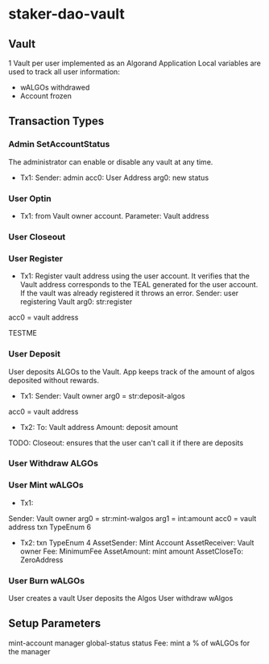 # staker-dao-vault

## Vault

1 Vault per user implemented as an Algorand Application
Local variables are used to track all user information:
* wALGOs withdrawed 
* Account frozen

## Transaction Types

### Admin SetAccountStatus

The administrator can enable or disable any vault at any time.
* Tx1: 
Sender: admin
acc0: User Address
arg0: new status



### User Optin

* Tx1: from Vault owner account. Parameter: Vault address

### User Closeout


### User Register

* Tx1: Register vault address using the user account. It verifies that the Vault address corresponds to the TEAL generated for the user account. 
If the vault was already registered it throws an error.
Sender: user registering Vault 
arg0: str:register

acc0 = vault address

TESTME

### User Deposit

User deposits ALGOs to the Vault. App keeps track of the amount of algos deposited without rewards.

* Tx1: 
Sender: Vault owner
arg0 = str:deposit-algos

acc0 = vault address

* Tx2: 
To: Vault address
Amount: deposit amount


TODO:
Closeout: ensures that the user can't call it if there are deposits

### User Withdraw ALGOs

### User Mint wALGOs

* Tx1: 

Sender: Vault owner
arg0 = str:mint-walgos
arg1 = int:amount
acc0 = vault address
txn TypeEnum 6

* Tx2: 
txn TypeEnum 4
AssetSender: Mint Account
AssetReceiver: Vault owner 
Fee: MinimumFee
AssetAmount: mint amount
AssetCloseTo: ZeroAddress



### User Burn wALGOs

User creates a vault
User deposits the Algos 
User withdraw wAlgos


## Setup Parameters ##

mint-account
manager
global-status
status
Fee: mint a % of wALGOs for the manager